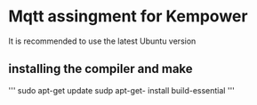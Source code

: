 # Mqtt assingment for Kempower
It is recommended to use the latest Ubuntu version

## installing the compiler and make
'''
sudo apt-get update
sudp apt-get- install build-essential
'''
